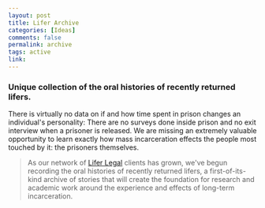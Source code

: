 ```yaml
---
layout: post
title: Lifer Archive
categories: [Ideas]
comments: false
permalink: archive
tags: active
link: 
---
```


### Unique collection of the oral histories of recently returned lifers.

There is virtually no data on if and how time spent in prison changes an individual's personality: There are no surveys done inside prison and no exit interview when a prisoner is released. We are missing an extremely valuable opportunity to learn exactly how mass incarceration effects the people most touched by it: the prisoners themselves.

> As our network of [Lifer Legal](https://www.lifer-legal.com) clients has grown, we've begun recording the oral histories of recently returned lifers, a first-of-its-kind archive of stories that will create the foundation for research and academic work around the experience and effects of long-term incarceration.

<!--more-->
